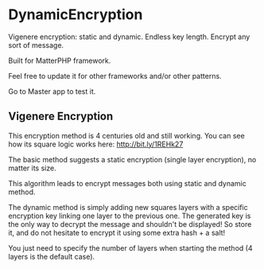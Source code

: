 # DynamicEncryption
Vigenere encryption: static and dynamic. Endless key length.
Encrypt any sort of message.

Built for MatterPHP framework.

Feel free to update it for other frameworks and/or other patterns.

Go to Master app to test it.

Vigenere Encryption
-------------------

This encryption method is 4 centuries old and still working.
You can see how its square logic works here: http://bit.ly/1REHk27

The basic method suggests a static encryption (single layer encryption), no matter its size.

This algorithm leads to encrypt messages both using static and dynamic method.

The dynamic method is simply adding new squares layers with a specific encryption key linking one layer to the previous one.
The generated key is the only way to decrypt the message and shouldn't be displayed!
So store it, and do not hesitate to encrypt it using some extra hash + a salt!

You just need to specify the number of layers when starting the method (4 layers is the default case).

